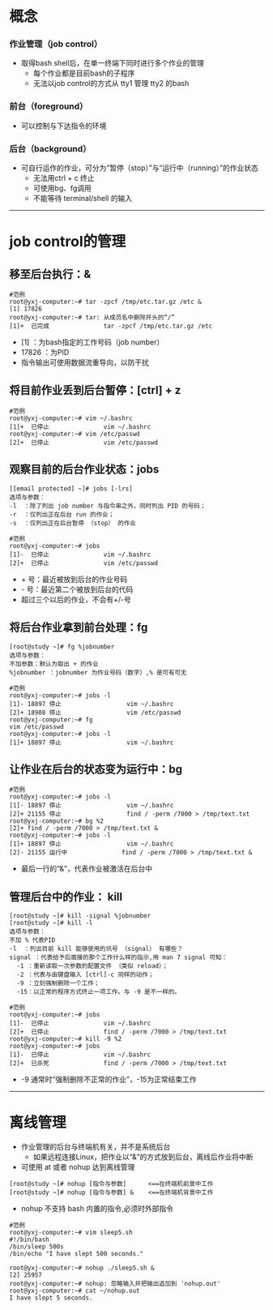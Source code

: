 # 概念
### 作业管理（job control）
- 取得bash shell后，在单一终端下同时进行多个作业的管理
  - 每个作业都是目前bash的子程序 
  - 无法以job control的方式从 tty1 管理 tty2 的bash
### 前台（foreground）
  - 可以控制与下达指令的环境
### 后台（background）
  - 可自行运作的作业，可分为“暂停（stop）”与“运行中（running）”的作业状态
    - 无法用ctrl + c 终止
    - 可使用bg、fg调用
    - 不能等待 terminal/shell 的输入
---
# job control的管理
## 移至后台执行：&
```
#范例
root@yxj-computer:~# tar -zpcf /tmp/etc.tar.gz /etc &
[1] 17826
root@yxj-computer:~# tar: 从成员名中删除开头的“/”
[1]+  已完成               tar -zpcf /tmp/etc.tar.gz /etc
```
- [1]   ：为bash指定的工作号码（job number）
- 17826 ：为PID
- 指令输出可使用数据流重导向，以防干扰
## 将目前作业丢到后台暂停：[ctrl] + z
```
#范例
root@yxj-computer:~# vim ~/.bashrc
[1]+  已停止               vim ~/.bashrc
root@yxj-computer:~# vim /etc/passwd
[2]+  已停止               vim /etc/passwd
```
## 观察目前的后台作业状态：jobs
```
[[email protected] ~]# jobs [-lrs]
选项与参数：
-l  ：除了列出 job number 与指令串之外，同时列出 PID 的号码；
-r  ：仅列出正在后台 run 的作业；
-s  ：仅列出正在后台暂停 （stop） 的作业
```
```
#范例
root@yxj-computer:~# jobs
[1]-  已停止               vim ~/.bashrc
[2]+  已停止               vim /etc/passwd
```
- \+ 号：最近被放到后台的作业号码
- \- 号：最近第二个被放到后台的代码
- 超过三个以后的作业，不会有+/-号
## 将后台作业拿到前台处理：fg
```
[root@study ~]# fg %jobnumber
选项与参数：
不加参数：默认为取出 + 的作业
%jobnumber ：jobnumber 为作业号码（数字）,% 是可有可无
```
```
#范例
root@yxj-computer:~# jobs -l
[1]- 18897 停止                  vim ~/.bashrc
[2]+ 18908 停止                  vim /etc/passwd
root@yxj-computer:~# fg
vim /etc/passwd
root@yxj-computer:~# jobs -l
[1]+ 18897 停止                  vim ~/.bashrc
```
## 让作业在后台的状态变为运行中：bg
```
#范例
root@yxj-computer:~# jobs -l
[1]- 18897 停止                  vim ~/.bashrc
[2]+ 21155 停止                  find / -perm /7000 > /tmp/text.txt
root@yxj-computer:~# bg %2
[2]+ find / -perm /7000 > /tmp/text.txt &
root@yxj-computer:~# jobs -l
[1]+ 18897 停止                  vim ~/.bashrc
[2]- 21155 运行中               find / -perm /7000 > /tmp/text.txt &
```
- 最后一行的“&”，代表作业被激活在后台中
## 管理后台中的作业： kill
```
[root@study ~]# kill -signal %jobnumber
[root@study ~]# kill -l
选项与参数：
不加 % 代表PID
-l  ：列出目前 kill 能够使用的讯号 （signal） 有哪些？
signal ：代表给予后面接的那个工作什么样的指示,用 man 7 signal 可知：
  -1 ：重新读取一次参数的配置文件 （类似 reload）；
  -2 ：代表与由键盘输入 [ctrl]-c 同样的动作；
  -9 ：立刻强制删除一个工作；
  -15：以正常的程序方式终止一项工作。与 -9 是不一样的。
```
```
#范例
root@yxj-computer:~# jobs
[1]-  已停止               vim ~/.bashrc
[2]+  已停止               find / -perm /7000 > /tmp/text.txt
root@yxj-computer:~# kill -9 %2
root@yxj-computer:~# jobs
[1]-  已停止               vim ~/.bashrc
[2]+  已杀死               find / -perm /7000 > /tmp/text.txt
```
- -9 通常时“强制删除不正常的作业”，-15为正常结束工作
---
# 离线管理
- 作业管理的后台与终端机有关，并不是系统后台
  - 如果远程连接Linux，把作业以“&”的方式放到后台，离线后作业将中断
- 可使用 at 或者 nohup 达到离线管理
```
[root@study ~]# nohup [指令与参数]      <==在终端机前景中工作
[root@study ~]# nohup [指令与参数] &    <==在终端机背景中工作
```
- nohup 不支持 bash 内置的指令,必须时外部指令
```
#范例
root@yxj-computer:~# vim sleep5.sh
#!/bin/bash
/bin/sleep 500s
/bin/echo "I have slept 500 seconds."

root@yxj-computer:~# nohup ./sleep5.sh &
[2] 25957
root@yxj-computer:~# nohup: 忽略输入并把输出追加到 'nohup.out'
root@yxj-computer:~# cat ~/nohup.out
I have slept 5 seconds.
```